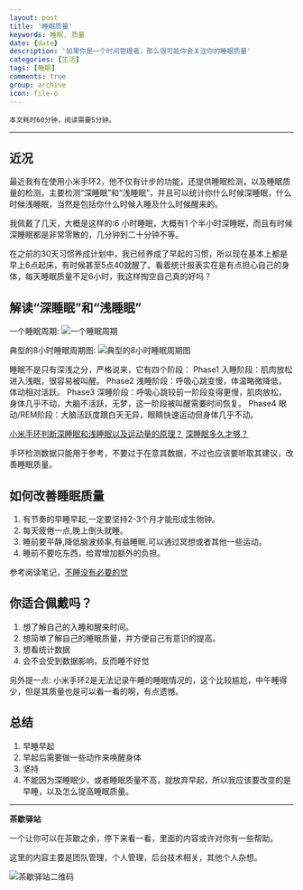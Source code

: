 ```yaml
---
layout: post
title: '睡眠质量'
keywords: 睡眠, 质量
date: {date}
description: '如果你是一个时间管理者，那么很可能你会关注你的睡眠质量'
categories: [生活]
tags: [睡眠]
comments: true
group: archive
icon: file-o
---
```


	本文耗时60分钟，阅读需要5分钟。
- - - - -

## 近况

最近我有在使用小米手环2，他不仅有计步的功能，还提供睡眠检测，以及睡眠质量的检测，主要检测“深睡眠”和“浅睡眠”，并且可以统计你什么时候深睡眠，什么时候浅睡眠，当然是包括你什么时候入睡及什么时候醒来的。

我佩戴了几天，大概是这样的:6 小时睡眠，大概有1 个半小时深睡眠，而且有时候深睡眠都是非常零散的，几分钟到二十分钟不等。

在之前的30天习惯养成计划中，我已经养成了早起的习惯，所以现在基本上都是早上6点起床，有时候甚至5点40就醒了。看着统计报表实在是有点担心自己的身体，每天睡眠质量不足6小时，我这样掏空自己真的好吗？

## 解读“深睡眠”和“浅睡眠”

一个睡眠周期:
![一个睡眠周期](https://pic3.zhimg.com/v2-76e76fda9fa9fbf5d97f5c6f197f4a0e_r.png)

典型的8小时睡眠周期图:
![典型的8小时睡眠周期图](https://pic1.zhimg.com/v2-67559a830fb05e0bdbde0bb8c9c8884c_r.png)

睡眠不是只有深浅之分，严格说来，它有四个阶段：
    Phase1 入睡阶段：肌肉放松进入浅眠，很容易被叫醒。
    Phase2 浅睡阶段：呼吸心跳变慢，体温略微降低，体动相对活跃。
    Phase3 深睡阶段：呼吸心跳较前一阶段变得更慢，肌肉放松，身体几乎不动，大脑不活跃，无梦，这一阶段被叫醒需要时间恢复。
    Phase4 眼动/REM阶段：大脑活跃度跟白天无异，眼睛快速运动但身体几乎不动。

[小米手环判断深睡眠和浅睡眠以及运动量的原理？](https://www.zhihu.com/question/24793699)
[深睡眠多久才够？](https://www.zhihu.com/question/20842131)

手环检测数据只能用于参考，不要过于在意其数据，不过也应该要听取其建议，改善睡眠质量。

## 如何改善睡眠质量

1. 有节奏的早睡早起,一定要坚持2-3个月才能形成生物钟。
2. 每天疲倦一点,晚上倒头就睡。
3. 睡前要平静,降低脑波频率,有益睡眠.可以通过冥想或者其他一些运动。
4. 睡前不要吃东西，给胃增加额外的负担。

参考阅读笔记，[不睡没有必要的觉](http://fishcried.com/2015-04-20/不睡没有必要的觉/)

## 你适合佩戴吗？

1. 想了解自己的入睡和醒来时间。
2. 想简单了解自己的睡眠质量，并方便自己有意识的提高。
3. 想看统计数据
4. 会不会受到数据影响，反而睡不好觉

另外提一点: 小米手环2是无法记录午睡的睡眠情况的，这个比较尴尬，中午睡得少，但是其质量也是可以看一看的啊，有点遗憾。

## 总结

1. 早睡早起
2. 早起后需要做一些动作来唤醒身体
3. 坚持
4. 不能因为深睡眠少，或者睡眠质量不高，就放弃早起，所以我应该要改变的是早睡，以及怎么提高睡眠质量。

----

**茶歇驿站**

一个让你可以在茶歇之余，停下来看一看，里面的内容或许对你有一些帮助。

这里的内容主要是团队管理，个人管理，后台技术相关，其他个人杂想。

![茶歇驿站二维码](http://ww4.sinaimg.cn/large/824dcde4gw1f358o5j022j20by0bywf8.jpg)
